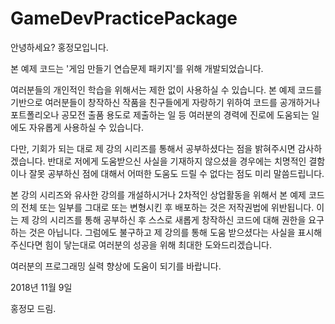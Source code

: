 # GameDevPracticePackage

안녕하세요? 홍정모입니다.

본 예제 코드는 '게임 만들기 연습문제 패키지'를 위해 개발되었습니다.

여러분들의 개인적인 학습을 위해서는 제한 없이 사용하실 수 있습니다.
본 예제 코드를 기반으로 여러분들이 창작하신 작품을 친구들에게 자랑하기 위하여 코드를 공개하거나 
포트폴리오나 공모전 출품 용도로 제출하는 일 등 여러분의 경력에 진로에 도움되는 일에도 
자유롭게 사용하실 수 있습니다. 

다만, 기회가 되는 대로 제 강의 시리즈를 통해서 공부하셨다는 점을 밝혀주시면 감사하겠습니다.
반대로 저에게 도움받으신 사실을 기재하지 않으셨을 경우에는 치명적인 결함이나 잘못 공부하신 점에 대해서
어떠한 도움도 드릴 수 없다는 점도 미리 말씀드립니다.

본 강의 시리즈와 유사한 강의를 개설하시거나 2차적인 상업활동을 위해서 본 예제 코드의 전체 또는 일부를
그대로 또는 변형시킨 후 배포하는 것은 저작권법에 위반됩니다. 
이는 제 강의 시리즈를 통해 공부하신 후 스스로 새롭게 창작하신 코드에 대해 권한을 요구하는 것은 아닙니다.
그럼에도 불구하고 제 강의를 통해 도움 받으셨다는 사실을 표시해주신다면 힘이 닿는대로 여러분의 성공을 위해 최대한 도와드리겠습니다.

여러분의 프로그래밍 실력 향상에 도움이 되기를 바랍니다.

2018년 11월 9일

홍정모 드림.


